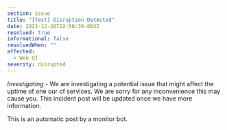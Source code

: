 ```yaml
---
section: issue
title: "[Test] Disruption Detected"
date: 2021-12-26T22:50:30.003Z
resolved: true
informational: false
resolvedWhen: ""
affected:
  - Web UI
severity: disrupted
---
```

*Investigating* - We are investigating a potential issue that might affect the uptime of one our of services. We are sorry for any inconvenience this may cause you. This incident post will be updated once we have more information.

This is an automatic post by a monitor bot.
        